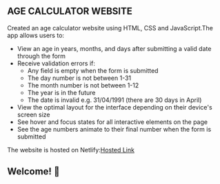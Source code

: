 ## AGE CALCULATOR WEBSITE


Created an age calculator website using HTML, CSS and JavaScript.The app allows users to:


- View an age in years, months, and days after submitting a valid date through the form
- Receive validation errors if:
  - Any field is empty when the form is submitted
  - The day number is not between 1-31
  - The month number is not between 1-12
  - The year is in the future
  - The date is invalid e.g. 31/04/1991 (there are 30 days in April)
- View the optimal layout for the interface depending on their device's screen size
- See hover and focus states for all interactive elements on the page
- See the age numbers animate to their final number when the form is submitted


The website is hosted on Netlify:[Hosted Link](wanjikode-age-calculator.netlify.app)
 



## Welcome! 👋




